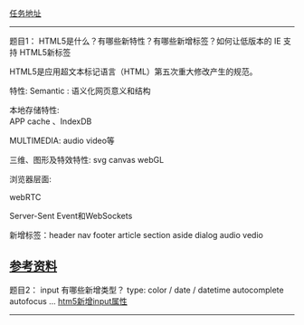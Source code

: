 
[任务地址](http://jscode.me/t/html5-css3/246)

-------------------------------------------------------

题目1： HTML5是什么？有哪些新特性？有哪些新增标签？如何让低版本的 IE 支持 HTML5新标签

HTML5是应用超文本标记语言（HTML）第五次重大修改产生的规范。

特性:
Semantic :
语义化网页意义和结构

本地存储特性:  
APP cache 、IndexDB

MULTIMEDIA:
audio video等

三维、图形及特效特性:
svg canvas webGL

浏览器层面:

webRTC

Server-Sent Event和WebSockets


新增标签：header nav footer article section aside dialog audio vedio

[参考资料](http://baike.baidu.com/link?url=fVV77B2SuvDfjAbnMVF0s0F_QWiadbf4by5xar2iEY-xpXAMw__D4U4egyGvPeiXXuial2wfguGDn6BdIZBJ7a)
-------------------------------------------------------

题目2： input 有哪些新增类型？
type:  color / date / datetime
autocomplete
autofocus
...
[htm5新增input属性](https://developer.mozilla.org/en-US/docs/Web/HTML/Element/input)

-------------------------------------------------------














